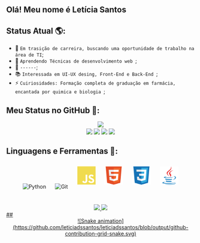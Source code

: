 
## Olá! Meu nome é Letícia Santos

## Status Atual 🌎: 

- 🔭 ```Em trasição de carreira, buscando uma oportunidade de trabalho na área de TI```;
- 🌱 ```Aprendendo Técnicas de desenvolvimento web ```; 
- 👯 ``` ------ ```;
- 📚 ```Interessada em UI-UX desing, Front-End e Back-End ```;
- ⚡ ```Cuiriosidades: Formação completa de graduação em farmácia, encantada por quimica e biologia ```;

## Meu Status no GitHub 📖:  

<div align="center">
<img src = "https://activity-graph.herokuapp.com/graph?username=leticiadssantos&theme=xcode&hide_border=true&area=false&bg_color=00"/>
</div> 

<div align="center">
  <a href="https://www.instagram.com/leh_dssantos/" target="_blank"><img src="https://img.shields.io/badge/-Instagram-%23E4405F?style=for-the-badge&logo=instagram&logoColor=white" target="_blank"></a>
 	<a href="https://www.twitch.tv/leh_sants" target="_blank"><img src="https://img.shields.io/badge/Twitch-9146FF?style=for-the-badge&logo=twitch&logoColor=white" target="_blank"></a>
  <a href = "mailto:leticia.dasilva@hotmail.com.br"><img src="https://img.shields.io/badge/Microsoft_Outlook-0078D4?style=for-the-badge&logo=microsoft-outlook&logoColor=white" target="_blank"></a>
   <a href = "https://www.linkedin.com/in/let%C3%ADcia-santos-106093249/"><img src="https://img.shields.io/badge/LinkedIn-0077B5?style=for-the-badge&logo=linkedin&logoColor=white" target="_blank"></a>  
</div>  


## Linguagens e Ferramentas 🔨:

<div align="center">  
<img style="margin: 10px" src="https://profilinator.rishav.dev/skills-assets/python-original.svg" alt="Python" height="50" />  
<img style="margin: 10px" src="https://profilinator.rishav.dev/skills-assets/git-scm-icon.svg" alt="Git" height="50" />  
<img style="margin: 10px" src="https://raw.githubusercontent.com/devicons/devicon/master/icons/javascript/javascript-plain.svg" alt="Git" height="50" /> 
<img style="margin: 10px" src="https://raw.githubusercontent.com/devicons/devicon/master/icons/html5/html5-original.svg" alt="Git" height="50" /> 
<img style="margin: 10px" src="https://raw.githubusercontent.com/devicons/devicon/master/icons/css3/css3-original.svg" alt="Git" height="50" /> 
<img style="margin: 10px" src="https://raw.githubusercontent.com/devicons/devicon/master/icons/java/java-original.svg" alt="Git" height="50" /> 
</div>  


##
<div align="center">
  <a href="https://github.com/leticiadssantos">
  <img height="180em" src="https://github-readme-stats.vercel.app/api?username=leticiadssantos&show_icons=true&theme=nightowl&include_all_commits=true&count_private=true"/>
  <img height="180em" src="https://github-readme-stats.vercel.app/api/top-langs/?username=rafaballerini&layout=compact&langs_count=7&theme=nightowl"/>
</div>
##


<div align="center">
![Snake animation](https://github.com/leticiadssantos/leticiadssantos/blob/output/github-contribution-grid-snake.svg)
</div>
